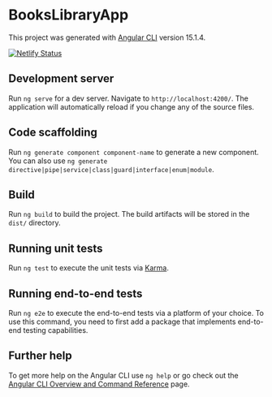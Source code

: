 # BooksLibraryApp

This project was generated with [Angular CLI](https://github.com/angular/angular-cli) version 15.1.4.

[![Netlify Status](https://api.netlify.com/api/v1/badges/d935a0d8-84c4-41b5-9f1b-9ddf4899b4c4/deploy-status)](https://app.netlify.com/sites/bookslibraryapp/deploys)

## Development server

Run `ng serve` for a dev server. Navigate to `http://localhost:4200/`. The application will automatically reload if you change any of the source files.

## Code scaffolding

Run `ng generate component component-name` to generate a new component. You can also use `ng generate directive|pipe|service|class|guard|interface|enum|module`.

## Build

Run `ng build` to build the project. The build artifacts will be stored in the `dist/` directory.

## Running unit tests

Run `ng test` to execute the unit tests via [Karma](https://karma-runner.github.io).

## Running end-to-end tests

Run `ng e2e` to execute the end-to-end tests via a platform of your choice. To use this command, you need to first add a package that implements end-to-end testing capabilities.

## Further help

To get more help on the Angular CLI use `ng help` or go check out the [Angular CLI Overview and Command Reference](https://angular.io/cli) page.
